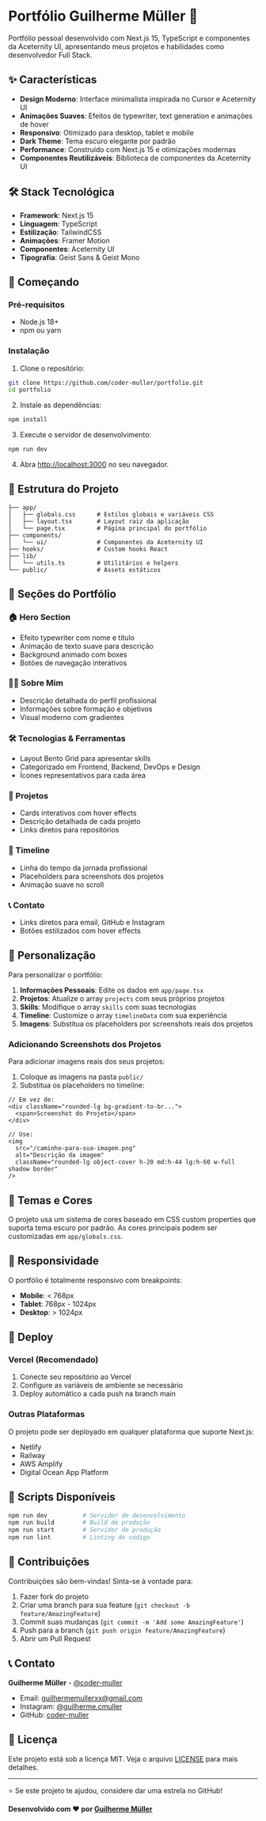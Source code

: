 # Portfólio Guilherme Müller 🚀

Portfólio pessoal desenvolvido com Next.js 15, TypeScript e componentes da Aceternity UI, apresentando meus projetos e habilidades como desenvolvedor Full Stack.

## ✨ Características

- **Design Moderno**: Interface minimalista inspirada no Cursor e Aceternity UI
- **Animações Suaves**: Efeitos de typewriter, text generation e animações de hover
- **Responsivo**: Otimizado para desktop, tablet e mobile
- **Dark Theme**: Tema escuro elegante por padrão
- **Performance**: Construído com Next.js 15 e otimizações modernas
- **Componentes Reutilizáveis**: Biblioteca de componentes da Aceternity UI

## 🛠️ Stack Tecnológica

- **Framework**: Next.js 15
- **Linguagem**: TypeScript
- **Estilização**: TailwindCSS
- **Animações**: Framer Motion
- **Componentes**: Aceternity UI
- **Tipografia**: Geist Sans & Geist Mono

## 🚀 Começando

### Pré-requisitos

- Node.js 18+ 
- npm ou yarn

### Instalação

1. Clone o repositório:
```bash
git clone https://github.com/coder-muller/portfolio.git
cd portfolio
```

2. Instale as dependências:
```bash
npm install
```

3. Execute o servidor de desenvolvimento:
```bash
npm run dev
```

4. Abra [http://localhost:3000](http://localhost:3000) no seu navegador.

## 📂 Estrutura do Projeto

```
├── app/
│   ├── globals.css      # Estilos globais e variáveis CSS
│   ├── layout.tsx       # Layout raiz da aplicação
│   └── page.tsx         # Página principal do portfólio
├── components/
│   └── ui/              # Componentes da Aceternity UI
├── hooks/               # Custom hooks React
├── lib/
│   └── utils.ts         # Utilitários e helpers
└── public/              # Assets estáticos
```

## 🎨 Seções do Portfólio

### 🏠 Hero Section
- Efeito typewriter com nome e título
- Animação de texto suave para descrição
- Background animado com boxes
- Botões de navegação interativos

### 👨‍💻 Sobre Mim
- Descrição detalhada do perfil profissional
- Informações sobre formação e objetivos
- Visual moderno com gradientes

### 🛠️ Tecnologias & Ferramentas
- Layout Bento Grid para apresentar skills
- Categorizado em Frontend, Backend, DevOps e Design
- Ícones representativos para cada área

### 📁 Projetos
- Cards interativos com hover effects
- Descrição detalhada de cada projeto
- Links diretos para repositórios

### 📅 Timeline
- Linha do tempo da jornada profissional
- Placeholders para screenshots dos projetos
- Animação suave no scroll

### 📞 Contato
- Links diretos para email, GitHub e Instagram
- Botões estilizados com hover effects

## 🎯 Personalização

Para personalizar o portfólio:

1. **Informações Pessoais**: Edite os dados em `app/page.tsx`
2. **Projetos**: Atualize o array `projects` com seus próprios projetos
3. **Skills**: Modifique o array `skills` com suas tecnologias
4. **Timeline**: Customize o array `timelineData` com sua experiência
5. **Imagens**: Substitua os placeholders por screenshots reais dos projetos

### Adicionando Screenshots dos Projetos

Para adicionar imagens reais dos seus projetos:

1. Coloque as imagens na pasta `public/`
2. Substitua os placeholders no timeline:
```tsx
// Em vez de:
<div className="rounded-lg bg-gradient-to-br...">
  <span>Screenshot do Projeto</span>
</div>

// Use:
<img
  src="/caminho-para-sua-imagem.png"
  alt="Descrição da imagem"
  className="rounded-lg object-cover h-20 md:h-44 lg:h-60 w-full shadow border"
/>
```

## 🎨 Temas e Cores

O projeto usa um sistema de cores baseado em CSS custom properties que suporta tema escuro por padrão. As cores principais podem ser customizadas em `app/globals.css`.

## 📱 Responsividade

O portfólio é totalmente responsivo com breakpoints:
- **Mobile**: < 768px
- **Tablet**: 768px - 1024px  
- **Desktop**: > 1024px

## 🚀 Deploy

### Vercel (Recomendado)

1. Conecte seu repositório ao Vercel
2. Configure as variáveis de ambiente se necessário
3. Deploy automático a cada push na branch main

### Outras Plataformas

O projeto pode ser deployado em qualquer plataforma que suporte Next.js:
- Netlify
- Railway
- AWS Amplify
- Digital Ocean App Platform

## 📄 Scripts Disponíveis

```bash
npm run dev          # Servidor de desenvolvimento
npm run build        # Build de produção
npm run start        # Servidor de produção
npm run lint         # Linting do código
```

## 🤝 Contribuições

Contribuições são bem-vindas! Sinta-se à vontade para:

1. Fazer fork do projeto
2. Criar uma branch para sua feature (`git checkout -b feature/AmazingFeature`)
3. Commit suas mudanças (`git commit -m 'Add some AmazingFeature'`)
4. Push para a branch (`git push origin feature/AmazingFeature`)
5. Abrir um Pull Request

## 📞 Contato

**Guilherme Müller** - [@coder-muller](https://github.com/coder-muller)

- Email: guilhermemullerxx@gmail.com
- Instagram: [@guilherme.cmuller](https://instagram.com/guilherme.cmuller)
- GitHub: [coder-muller](https://github.com/coder-muller)

## 📝 Licença

Este projeto está sob a licença MIT. Veja o arquivo [LICENSE](LICENSE) para mais detalhes.

---

⭐ Se este projeto te ajudou, considere dar uma estrela no GitHub!

**Desenvolvido com ❤️ por [Guilherme Müller](https://github.com/coder-muller)**
